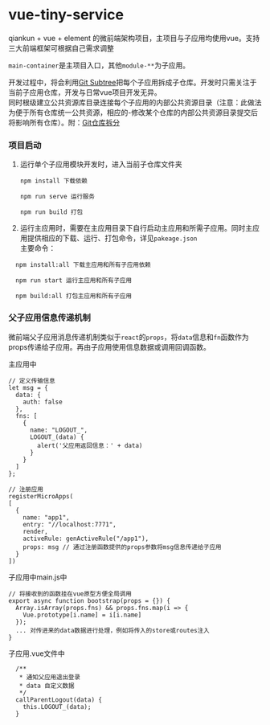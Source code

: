 # vue-tiny-service

qiankun + vue + element 的微前端架构项目，主项目与子应用均使用vue。支持三大前端框架可根据自己需求调整    

`main-container`是主项目入口，其他`module-**`为子应用。

开发过程中，将会利用[Git Subtree](https://segmentfault.com/a/1190000012002151?utm_source=tag-newest)把每个子应用拆成子仓库。开发时只需关注于当前子应用仓库，开发与日常vue项目开发无异。   
同时根级建立公共资源库目录连接每个子应用的内部公共资源目录（注意：此做法为便于所有仓库统一公共资源，相应的-修改某个仓库的内部公共资源目录提交后将影响所有仓库）。附：[Git仓库拆分](https://www.jianshu.com/p/3f5365e5cd6c)

### 项目启动

  1. 运行单个子应用模块开发时，进入当前子仓库文件夹   
     ``` 
     npm install 下载依赖

     npm run serve 运行服务

     npm run build 打包
     ``` 

  2. 运行主应用时，需要在主应用目录下自行启动主应用和所需子应用。同时主应用提供相应的下载、运行、打包命令，详见`pakeage.json`   
  主要命令：
  ```
    npm install:all 下载主应用和所有子应用依赖

    npm run start 运行主应用和所有子应用

    npm build:all 打包主应用和所有子应用

  ```


### 父子应用信息传递机制

  微前端父子应用消息传递机制类似于`react`的`props`，将`data`信息和`fn`函数作为props传递给子应用。再由子应用使用信息数据或调用回调函数。

  主应用中
  ``` 
  // 定义传输信息
  let msg = {
    data: {
      auth: false
    },
    fns: [
      {
        name: "LOGOUT_",
        LOGOUT_(data) {
          alert('父应用返回信息：' + data)
        }
      }
    ]
  };

  // 注册应用
  registerMicroApps(
  [
    {
      name: "app1",
      entry: "//localhost:7771",
      render,
      activeRule: genActiveRule("/app1"),
      props: msg // 通过注册函数提供的props参数将msg信息传递给子应用
    }
  ])
  ```
  子应用中main.js中
  ```
  // 将接收到的函数挂在vue原型方便全局调用
  export async function bootstrap(props = {}) {
    Array.isArray(props.fns) && props.fns.map(i => {
      Vue.prototype[i.name] = i[i.name]
    });
    ... 对传进来的data数据进行处理，例如将传入的store或routes注入
  }
  ```
  子应用.vue文件中
  ```
    /**
     * 通知父应用退出登录
     * data 自定义数据
     */
    callParentLogout(data) {
      this.LOGOUT_(data);
    }
  ```